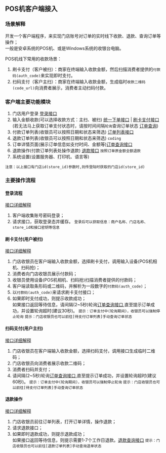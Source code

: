 ## POS机客户端接入

### 场景解释
开发一个客户端程序，来实现门店账号对订单的实时线下收款、退款、查询订单等操作；  
一般是安卓系统的POS机、或是Windows系统的收银台电脑。

POS机线下常用的收款场景：
1. 刷卡支付（客户被扫）：商家在终端输入收款金额，然后扫描消费者提供的`付款码(auth_code)`来实现即时支付。
2. 扫码支付（客户主扫）：商家在终端输入收款金额，生成临时`收款二维码(code_url)`向消费者展示，消费者主动扫码付款。

### 客户端主要功能模块

1. 门店用户登录 [登录接口](user-login.md)
2. 输入金额收款(可以选择收款方式：主扫、被扫) [统一下单接口](wechat/order-create.md) | [刷卡支付接口](wechat/payment-micropay.md)
(若无法马上获取订单支付状态时，请按时间间隔`轮询`查询订单状态 [订单查询](wechat/order-query.md))
4. 付款订单列表(收银员可以按照日期和状态来筛选) [订单列表接口](wechat/order-list.md) 
6. 退款订单列表(收银员可以按照日期和状态来筛选) `coding`
7. 订单详情页面(展示订单信息如支付时间、金额等)[订单查询接口](wechat/order-query.md)
7. 退款操作(付款订单列表处操作退款) [退款接口](wechat/payment-refund.md) `按照订单原金额全额退款`
8. 系统设置(设置服务器、打印机、语言等)

`注意：以上接口有门店id(store_id)参数时,则传登陆时获取的门店id(store_id)`

### 主要操作流程

#### 登录流程
[接口详细解释](user-login.md)
1. 客户端收集账号密码登录；
2. 请求接口，获取登录态并缓存。
`登录后可以获取信息：商户名称、门店名称、store_id和接口密钥等信息`

#### 刷卡支付(用户被扫)
[接口详细解释](wechat/payment-micropay.md)
1. 门店收银员在客户端输入收款金额，选择刷卡支付，调用输入设备(POS机相机、扫码抢)；
2. 消费者向门店收银员展示付款码；
3. 收银员使用设备(POS机相机、扫码抢)扫描消费者提供的付款码；
4. 客户端读取条形码或二维码，并解析为一段数字的`付款码(auth_code)`；
5. 以`付款码(auth_code)`来请求刷卡支付接口；
6. 如果即时支付成功，则提示收款成功；    
如果接口返回等待信息，请间隔(2~5秒)轮询[订单查询接口](wechat/order-query.md),直至提示订单成功，并设置轮询超时(建议30秒)。 
`提示：订单支付中(轮询期间)，收银员可以强制停止轮询`
`提示：门店收银员也可以前往[待支付订单列表]手动查询订单状态`

#### 扫码支付(用户主扫)
[接口详细解释](wechat/order-create.md)
1. 门店收银员在客户端输入收款金额，选择扫码支付，调用接口生成临时二维码；
2. 门店收银员向消费者展示收款二维码；
3. 消费者扫码并支付；
4. 请间隔(2~5秒)轮询[订单查询接口](wechat/order-query.md),直至提示订单成功，并设置轮询超时(建议60秒)。 
`提示：订单支付中(轮询期间)，收银员可以强制停止轮询`
`提示：门店收银员也可以前往[待支付订单列表]手动查询订单状态`

#### 退款操作
[接口详细解释](wechat/payment-refund.md)
1. 门店收银员前往订单列表，打开订单详情，操作退款；
2. 请求退款接口；
3. 如果即时退款成功，则提示退款成功；    
   如果接口返回等待信息，则提示需要1-7个工作日退款。[退款查询接口](wechat/payment-refundquery.md)
   `提示：门店收银员也可以前往[退款订单列表]手动查询退单状态`



